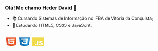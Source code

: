 ### Olá! Me chamo Heder David 👋

- 📚 Cursando Sistemas de Informação no IFBA de Vitória da Conquista;
- 🌱 Estudando HTML5, CSS3 e JavaScrit. 

<div style="display: inline_block"><br>
  <img align="center" alt="Heder-HTML" height="30" width="40" src="https://raw.githubusercontent.com/devicons/devicon/master/icons/html5/html5-original.svg">
  <img align="center" alt="Heder-CSS" height="30" width="40" src="https://raw.githubusercontent.com/devicons/devicon/master/icons/css3/css3-original.svg">
   <img align="center" alt="Heder-Js" height="30" width="40" src="https://raw.githubusercontent.com/devicons/devicon/master/icons/javascript/javascript-plain.svg">
</div>


